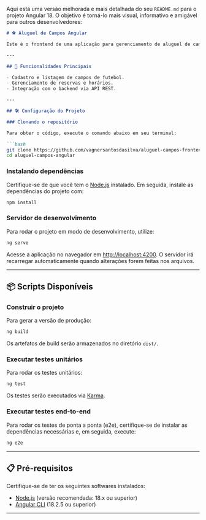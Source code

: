 Aqui está uma versão melhorada e mais detalhada do seu `README.md` para o projeto Angular 18. O objetivo é torná-lo mais visual, informativo e amigável para outros desenvolvedores:

```markdown
# ⚽ Aluguel de Campos Angular

Este é o frontend de uma aplicação para gerenciamento de aluguel de campos de futebol, desenvolvido com Angular 18 standalone. O projeto utiliza boas práticas modernas e é fácil de configurar e executar localmente.

---

## 🚀 Funcionalidades Principais

- Cadastro e listagem de campos de futebol.
- Gerenciamento de reservas e horários.
- Integração com o backend via API REST.

---

## 🛠️ Configuração do Projeto

### Clonando o repositório

Para obter o código, execute o comando abaixo em seu terminal:

```bash
git clone https://github.com/vagnersantosdasilva/aluguel-campos-frontend.git
cd aluguel-campos-angular
```

### Instalando dependências

Certifique-se de que você tem o [Node.js](https://nodejs.org/) instalado. Em seguida, instale as dependências do projeto com:

```bash
npm install
```

### Servidor de desenvolvimento

Para rodar o projeto em modo de desenvolvimento, utilize:

```bash
ng serve
```

Acesse a aplicação no navegador em [http://localhost:4200](http://localhost:4200). O servidor irá recarregar automaticamente quando alterações forem feitas nos arquivos.

---

## 📦 Scripts Disponíveis

### Construir o projeto

Para gerar a versão de produção:

```bash
ng build
```

Os artefatos de build serão armazenados no diretório `dist/`.

### Executar testes unitários

Para rodar os testes unitários:

```bash
ng test
```

Os testes serão executados via [Karma](https://karma-runner.github.io).

### Executar testes end-to-end

Para rodar os testes de ponta a ponta (e2e), certifique-se de instalar as dependências necessárias e, em seguida, execute:

```bash
ng e2e
```

---

## 📋 Pré-requisitos

Certifique-se de ter os seguintes softwares instalados:

- [Node.js](https://nodejs.org/) (versão recomendada: 18.x ou superior)
- [Angular CLI](https://angular.io/cli) (18.2.5 ou superior)

---
